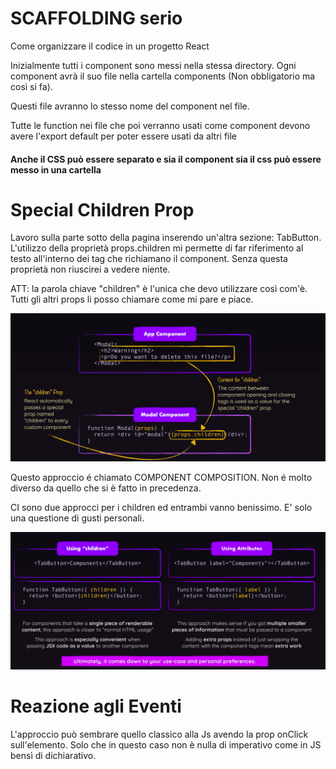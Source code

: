 # SCAFFOLDING serio
Come organizzare il codice in un progetto React

Inizialmente tutti i component sono messi nella stessa directory. Ogni component avrà il suo file nella cartella components (Non obbligatorio ma così si fa).

Questi file avranno lo stesso nome del component nel file. 

Tutte le function nei file che poi verranno usati come component devono avere l'export default per poter essere usati da altri file

#### Anche il CSS può essere separato e sia il component sia il css può essere messo in una cartella

# Special Children Prop
Lavoro sulla parte sotto della pagina inserendo un'altra sezione: TabButton.
L'utilizzo della proprietà props.children mi permette di far riferimento al testo all'interno dei tag che richiamano il component. Senza questa proprietà non riuscirei a vedere niente.

ATT: la parola chiave "children" è l'unica che devo utilizzare così com'è. Tutti gli altri props li posso chiamare come mi pare e piace. 

![](schermate/schermata6.png)

Questo approccio é chiamato COMPONENT COMPOSITION. Non é molto diverso da quello che si è fatto in precedenza.

CI sono due approcci per i children ed entrambi vanno benissimo. E' solo una questione di gusti personali.

![](schermate/schermata7.png)

# Reazione agli Eventi
L'approccio può sembrare quello classico alla Js avendo la prop onClick sull'elemento. Solo che in questo caso non è nulla di imperativo come in JS bensì di dichiarativo.


